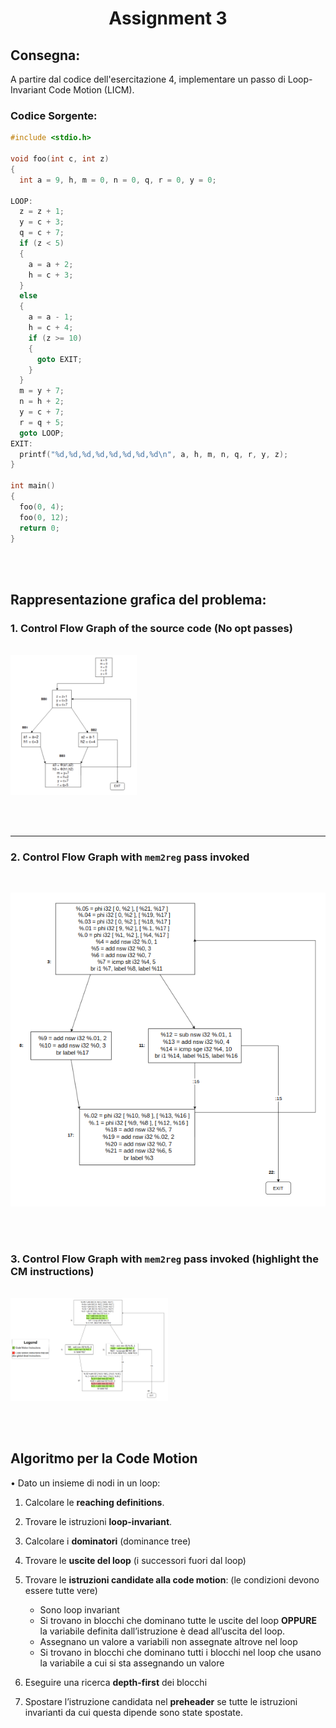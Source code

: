# <center> Assignment 3 </center>

## Consegna:

A partire dal codice dell'esercitazione 4, implementare un passo di Loop-Invariant Code Motion (LICM).

### Codice Sorgente:

```c++
#include <stdio.h>

void foo(int c, int z)
{
  int a = 9, h, m = 0, n = 0, q, r = 0, y = 0;

LOOP:
  z = z + 1;
  y = c + 3;
  q = c + 7;
  if (z < 5)
  {
    a = a + 2;
    h = c + 3;
  }
  else
  {
    a = a - 1;
    h = c + 4;
    if (z >= 10)
    {
      goto EXIT;
    }
  }
  m = y + 7;
  n = h + 2;
  y = c + 7;
  r = q + 5;
  goto LOOP;
EXIT:
  printf("%d,%d,%d,%d,%d,%d,%d,%d\n", a, h, m, n, q, r, y, z);
}

int main()
{
  foo(0, 4);
  foo(0, 12);
  return 0;
}

```

<br><br>

## Rappresentazione grafica del problema:

### 1. Control Flow Graph of the source code (No opt passes)

<br>

<img src="img/SS1.png" alt="SS1" width=40%>

<br><br>

---

### 2. Control Flow Graph with `mem2reg` pass invoked

<br>

![](./img/LICM_mem2reg_IR.png)

<br><br>

### 3. Control Flow Graph with `mem2reg` pass invoked  (highlight the CM instructions)

<br>

<img src="img/LICM_mem2reg_IR_highlight.png" alt="SS1" width=50%>

<br><br>

## Algoritmo per la Code Motion

• Dato un insieme di nodi in un loop:

1. Calcolare le <b>reaching definitions</b>.

2. Trovare le istruzioni <b>loop-invariant</b>.
3. Calcolare i <b>dominatori</b> (dominance tree)

4. Trovare le <b>uscite del loop</b> (i successori fuori dal loop)
5. Trovare le <b>istruzioni candidate alla code motion</b>: (le condizioni devono essere tutte vere)

   - Sono loop invariant
   - Si trovano in blocchi che dominano tutte le uscite del loop <b>OPPURE</b> la variabile definita dall’istruzione è dead all’uscita del loop.
   - Assegnano un valore a variabili non assegnate altrove nel loop
   - Si trovano in blocchi che dominano tutti i blocchi nel loop che usano la variabile a cui si sta assegnando un valore

6. Eseguire una ricerca <b>depth-first</b> dei blocchi

7. Spostare l’istruzione candidata nel <b>preheader</b> se tutte le istruzioni
   invarianti da cui questa dipende sono state spostate.
